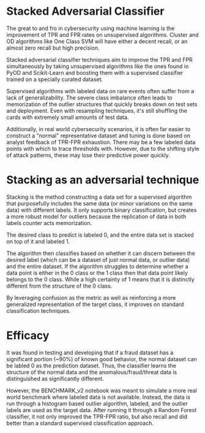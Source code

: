 # Stacked Adversarial Classifier

The great to and fro in cybersecurity using machine learning is the improvement of TPR and FPR rates on unsupervised algorithms. Cluster and OD algorithms like One Class SVM will have either a decent recall, or an almost zero recall but high precision.

Stacked adversarial classifier techniques aim to improve the TPR and FPR simultaneously by taking unsupervised algorithms like the ones found in PyOD and Scikit-Learn and boosting them with a supervised classifier trained on a specially curated dataset.

Supervised algorithms with labeled data on rare events often suffer from a lack of generalizability. The severe class imbalance often leads to memorization of the outlier structures that quickly breaks down on test sets and deployment. Even with resampling techniques, it's still shuffling the cards with extremely small amounts of test data.

Additionally, in real world cybersecurity scenarios, it is often far easier to construct a "normal" representative dataset and tuning is done based on analyst feedback of TPR-FPR exhaustion. There may be a few labeled data points with which to trace thresholds with. However, due to the shifting style of attack patterns, these may lose their predictive power quickly.

# Stacking as an adversarial technique

Stacking is the method constructing a data set for a supervised algorithm that purposefully includes the same data (or minor variations on the same data) with different labels. It only supports binary classification, but creates a more robust model for outliers because the replication of data in both labels counter acts memorization.

The desired class to predict is labeled 0, and the entire data set is stacked on top of it and labeled 1.

The algorithm then classifies based on whether it can discern between the desired label (which can be a dataset of just normal data, or outlier data) and the entire dataset. If the algorithm struggles to determine whether a data point is either in the 0 class or the 1 class then that data point likely belongs to the 0 class. While a high certainty of 1 means that it is distinctly different from the structure of the 0 class.

By leveraging confusion as the metric as well as reinforcing a more generalized representation of the target class, it improves on standard classification techniques.

# Efficacy

It was found in testing and developing that if a fraud dataset has a significant portion (~90%) of known good behavior, the normal dataset can be labled 0 as the prediction dataset. Thus, the classifier learns the structure of the normal data and the anomalous/fraud/threat data is distinguished as significantly different.

However, the BENCHMARK_v2 notebook was meant to simulate a more real world benchmark where labeled data is not available. Instead, the data is run through a histogram based outlier algorithm, labeled, and the outlier labels are used as the target data. After running it through a Random Forest classifier, it not only improved the TPR-FPR ratio, but also recall and did better than a standard supervised classification approach.
